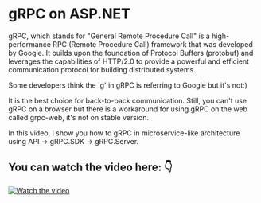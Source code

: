 # gRPC on ASP.NET

gRPC, which stands for "General Remote Procedure Call" is a high-performance RPC (Remote Procedure Call) framework that was developed by Google. It builds upon the foundation of Protocol Buffers (protobuf) and leverages the capabilities of HTTP/2.0 to provide a powerful and efficient communication protocol for building distributed systems.

Some developers think the 'g' in gRPC is referring to Google but it's not:)

It is the best choice for back-to-back communication. Still, you can't use gRPC on a browser but there is a workaround for using gRPC on the web called grpc-web, it's not on stable version.

In this video, I show you how to gRPC in microservice-like architecture using API -> gRPC.SDK -> gRPC.Server.

## You can watch the video here: 👇
[![Watch the video](https://img.youtube.com/vi/SgCAPjyotLM/hqdefault.jpg)](https://youtu.be/SgCAPjyotLM)
